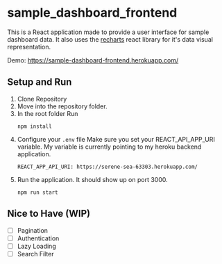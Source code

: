 # sample_dashboard_frontend

This is a React application made to provide a user interface for sample dashboard data.
It also uses the [recharts](https://recharts.org/en-US/) react library for it's data visual representation.

Demo: https://sample-dashboard-frontend.herokuapp.com/ 

## Setup and Run

1. Clone Repository
2. Move into the repository folder.
3. In the root folder Run
    ```
    npm install
    ```
4. Configure your `.env` file
    Make sure you set your REACT_API_APP_URI variable.
    My variable is currently pointing to my heroku backend application.
    ```
    REACT_APP_API_URI: https://serene-sea-63303.herokuapp.com/
    ```
5. Run the application. It should show up on port 3000.
    ```
    npm run start
    ```

## Nice to Have (WIP)
- [ ] Pagination
- [ ] Authentication
- [ ] Lazy Loading
- [ ] Search Filter
